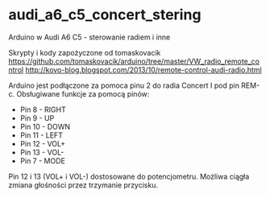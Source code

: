 # audi_a6_c5_concert_stering
Arduino w Audi A6 C5 - sterowanie radiem i inne

Skrypty i kody zapożyczone od tomaskovacik
https://github.com/tomaskovacik/arduino/tree/master/VW_radio_remote_control
http://kovo-blog.blogspot.com/2013/10/remote-control-audi-radio.html

Arduino jest podłączone za pomoca pinu 2 do radia Concert I pod pin REM-c.
Obsługiwane funkcje za pomocą pinów:

- Pin 8 - RIGHT
- Pin 9 - UP
- Pin 10 - DOWN
- Pin 11 - LEFT
- Pin 12 - VOL+
- Pin 13 - VOL-
- Pin 7 - MODE

Pin 12 i 13 (VOL+ i VOL-) dostosowane do potencjometru.
Możliwa ciągła zmiana głośności przez trzymanie przycisku.
